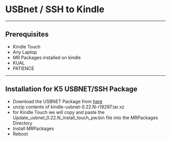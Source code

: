 # USBnet / SSH to Kindle
--------
## Prerequisites
- Kindle Touch 
- Any Laptop
- MR Packages installed on kindle
- KUAL
- PATIENCE
---
## Installation for K5 USBNET/SSH Package
- Download the USBNET Package from [here](https://storage.gra.cloud.ovh.net/v1/AUTH_2ac4bfee353948ec8ea7fd1710574097/mr-public/Touch/kindle-usbnet-0.22.N-r19297.tar.xz)
- unzip contents of kindle-usbnet-0.22.N-r19297.tar.xz
- for Kindle Touch we will copy and paste the Update_usbnet_0.22.N_install_touch_pw.bin file into the MRPackages Directory
- Install MRPackages
- Reboot




